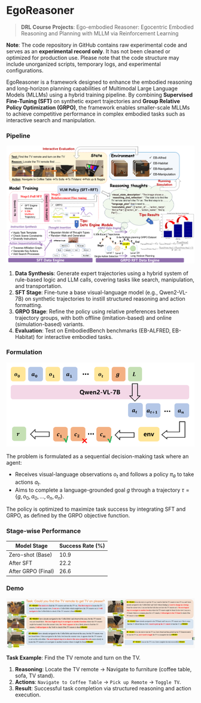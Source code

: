 # EgoReasoner  

> **DRL Course Projects**: Ego-embodied Reasoner: Egocentric Embodied Reasoning and Planning with MLLM via Reinforcement Learning  

**Note**: The code repository in GitHub contains raw experimental code and serves as an **experimental record only**. It has not been cleaned or optimized for production use. Please note that the code structure may include unorganized scripts, temporary logs, and experimental configurations.  

EgoReasoner is a framework designed to enhance the embodied reasoning and long-horizon planning capabilities of Multimodal Large Language Models (MLLMs) using a hybrid training pipeline. By combining **Supervised Fine-Tuning (SFT)** on synthetic expert trajectories and **Group Relative Policy Optimization (GRPO)**, the framework enables smaller-scale MLLMs to achieve competitive performance in complex embodied tasks such as interactive search and manipulation.  

### Pipeline 
![pipeline](assets/pipeline.png)  

1. **Data Synthesis**: Generate expert trajectories using a hybrid system of rule-based logic and LLM calls, covering tasks like search, manipulation, and transportation.  
2. **SFT Stage**: Fine-tune a base visual-language model (e.g., Qwen2-VL-7B) on synthetic trajectories to instill structured reasoning and action formatting.  
3. **GRPO Stage**: Refine the policy using relative preferences between trajectory groups, with both offline (imitation-based) and online (simulation-based) variants.  
4. **Evaluation**: Test on EmbodiedBench benchmarks (EB-ALFRED, EB-Habitat) for interactive embodied tasks.  


### Formulation  
![model](assets/model.png)  

The problem is formulated as a sequential decision-making task where an agent:  
- Receives visual-language observations $o_t$ and follows a policy $\pi_\theta$ to take actions $a_t$.  
- Aims to complete a language-grounded goal $g$ through a trajectory $\tau = \{g, o_0, a_0, ..., o_n, a_n\}$.  

The policy is optimized to maximize task success by integrating SFT and GRPO, as defined by the GRPO objective function.

### Stage-wise Performance  
| Model Stage        | Success Rate (%) |
| ------------------ | ---------------- |
| Zero-shot (Base)   | 10.9             |
| After SFT          | 22.2             |
| After GRPO (Final) | 26.6             |

### Demo

![demo](assets/demo.png)  

**Task Example**: Find the TV remote and turn on the TV.  
1. **Reasoning**: Locate the TV remote → Navigate to furniture (coffee table, sofa, TV stand).  
2. **Actions**: `Navigate to Coffee Table` → `Pick up Remote` → `Toggle TV`.  
3. **Result**: Successful task completion via structured reasoning and action execution.  
